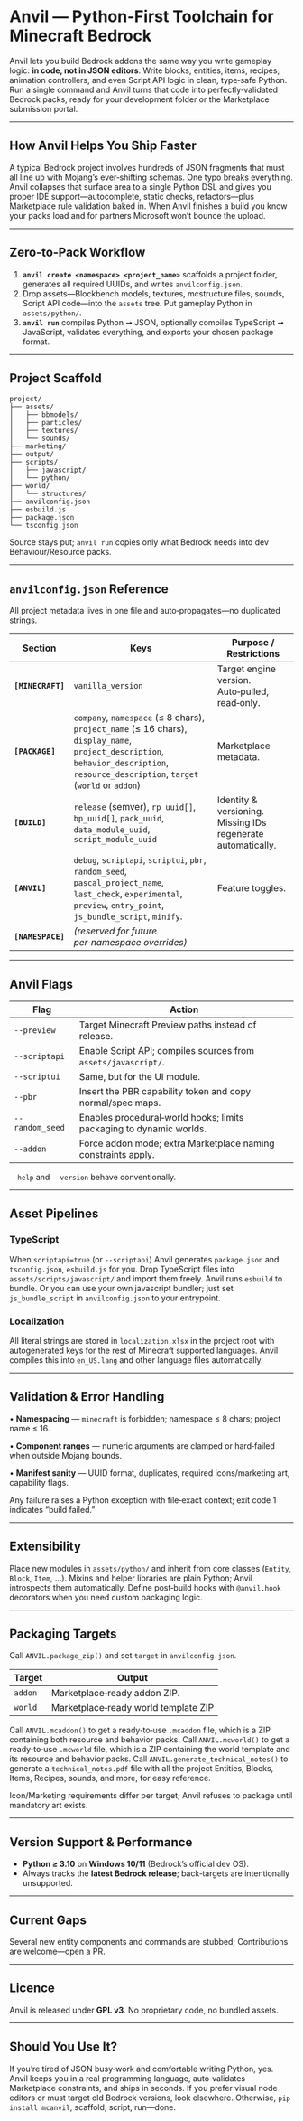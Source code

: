 # Anvil — Python‑First Toolchain for Minecraft Bedrock

Anvil lets you build Bedrock addons the same way you write gameplay logic: **in code, not in JSON editors**. Write blocks, entities, items, recipes, animation controllers, and even Script API logic in clean, type‑safe Python. Run a single command and Anvil turns that code into perfectly‑validated Bedrock packs, ready for your development folder or the Marketplace submission portal.

---

## How Anvil Helps You Ship Faster

A typical Bedrock project involves hundreds of JSON fragments that must all line up with Mojang’s ever‑shifting schemas. One typo breaks everything. Anvil collapses that surface area to a single Python DSL and gives you proper IDE support—autocomplete, static checks, refactors—plus Marketplace rule validation baked in. When Anvil finishes a build you know your packs load and for partners Microsoft won’t bounce the upload.

---

## Zero‑to‑Pack Workflow

1. **`anvil create <namespace> <project_name>`** scaffolds a project folder, generates all required UUIDs, and writes `anvilconfig.json`.
2. Drop assets—Blockbench models, textures, mcstructure files, sounds, Script API code—into the `assets` tree. Put gameplay Python in `assets/python/`.
3. **`anvil run`** compiles Python ➞ JSON, optionally compiles TypeScript ➞ JavaScript, validates everything, and exports your chosen package format.

---

## Project Scaffold

```text
project/
├── assets/
│   ├── bbmodels/
│   ├── particles/
│   ├── textures/
│   └── sounds/
├── marketing/
├── output/
├── scripts/
│   ├── javascript/
│   └── python/
├── world/
│   └── structures/
├── anvilconfig.json
├── esbuild.js
├── package.json
└── tsconfig.json
```

Source stays put; `anvil run` copies only what Bedrock needs into dev Behaviour/Resource packs.

---

## `anvilconfig.json` Reference

All project metadata lives in one file and auto‑propagates—no duplicated strings.

| Section           | Keys                                                                                                                                                                                  | Purpose / Restrictions                                       |
| ----------------- | ------------------------------------------------------------------------------------------------------------------------------------------------------------------------------------- | ------------------------------------------------------------ |
| **`[MINECRAFT]`** | `vanilla_version`                                                                                                                                                                     | Target engine version. Auto‑pulled, read‑only.               |
| **`[PACKAGE]`**   | `company`, `namespace` (≤ 8 chars), `project_name` (≤ 16 chars), `display_name`, `project_description`, `behavior_description`, `resource_description`, `target` (`world` or `addon`) | Marketplace metadata.                                        |
| **`[BUILD]`**     | `release` (semver), `rp_uuid[]`, `bp_uuid[]`, `pack_uuid`, `data_module_uuid`, `script_module_uuid`                                                                                   | Identity & versioning. Missing IDs regenerate automatically. |
| **`[ANVIL]`**     | `debug`, `scriptapi`, `scriptui`, `pbr`, `random_seed`, `pascal_project_name`, `last_check`, `experimental`, `preview`, `entry_point`, `js_bundle_script`, `minify`.                  | Feature toggles.                                             |
| **`[NAMESPACE]`** | _(reserved for future per‑namespace overrides)_                                                                                                                                       |                                                              |

---

## Anvil Flags

| Flag            | Action                                                              |
| --------------- | ------------------------------------------------------------------- |
| `--preview`     | Target Minecraft Preview paths instead of release.                  |
| `--scriptapi`   | Enable Script API; compiles sources from `assets/javascript/`.      |
| `--scriptui`    | Same, but for the UI module.                                        |
| `--pbr`         | Insert the PBR capability token and copy normal/spec maps.          |
| `--random_seed` | Enables procedural‐world hooks; limits packaging to dynamic worlds. |
| `--addon`       | Force addon mode; extra Marketplace naming constraints apply.       |

`--help` and `--version` behave conventionally.

---

## Asset Pipelines

### TypeScript

When `scriptapi=true` (or `--scriptapi`) Anvil generates `package.json` and `tsconfig.json`, `esbuild.js` for you. Drop TypeScript files into `assets/scripts/javascript/` and import them freely. Anvil runs `esbuild` to bundle. Or you can use your own javascript bundler; just set `js_bundle_script` in `anvilconfig.json` to your entrypoint.

### Localization

All literal strings are stored in `localization.xlsx` in the project root with autogenerated keys for the rest of Minecraft supported languages. Anvil compiles this into `en_US.lang` and other language files automatically.

---

## Validation & Error Handling

• **Namespacing** — `minecraft` is forbidden; namespace ≤ 8 chars; project name ≤ 16.

• **Component ranges** — numeric arguments are clamped or hard‑failed when outside Mojang bounds.

• **Manifest sanity** — UUID format, duplicates, required icons/marketing art, capability flags.

Any failure raises a Python exception with file‑exact context; exit code 1 indicates “build failed.”

---

## Extensibility

Place new modules in `assets/python/` and inherit from core classes (`Entity`, `Block`, `Item`, …). Mixins and helper libraries are plain Python; Anvil introspects them automatically. Define post‑build hooks with `@anvil.hook` decorators when you need custom packaging logic.

---

## Packaging Targets

Call `ANVIL.package_zip()` and set `target` in `anvilconfig.json`.

| Target  | Output                               |
| ------- | ------------------------------------ |
| `addon` | Marketplace‑ready addon ZIP.         |
| `world` | Marketplace‑ready world template ZIP |

Call `ANVIL.mcaddon()` to get a ready‑to‑use `.mcaddon` file, which is a ZIP containing both resource and behavior packs.
Call `ANVIL.mcworld()` to get a ready‑to‑use `.mcworld` file, which is a ZIP containing the world template and its resource and behavior packs.
Call `ANVIL.generate_technical_notes()` to generate a `technical_notes.pdf` file with all the project Entities, Blocks, Items, Recipes, sounds, and more, for easy reference.

Icon/Marketing requirements differ per target; Anvil refuses to package until mandatory art exists.

---

## Version Support & Performance

- **Python ≥ 3.10** on **Windows 10/11** (Bedrock’s official dev OS).
- Always tracks the **latest Bedrock release**; back‑targets are intentionally unsupported.

---

## Current Gaps

Several new entity components and commands are stubbed; Contributions are welcome—open a PR.

---

## Licence

Anvil is released under **GPL v3**. No proprietary code, no bundled assets.

---

## Should You Use It?

If you’re tired of JSON busy‑work and comfortable writing Python, yes. Anvil keeps you in a real programming language, auto‑validates Marketplace constraints, and ships in seconds. If you prefer visual node editors or must target old Bedrock versions, look elsewhere. Otherwise, `pip install mcanvil`, scaffold, script, run—done.
